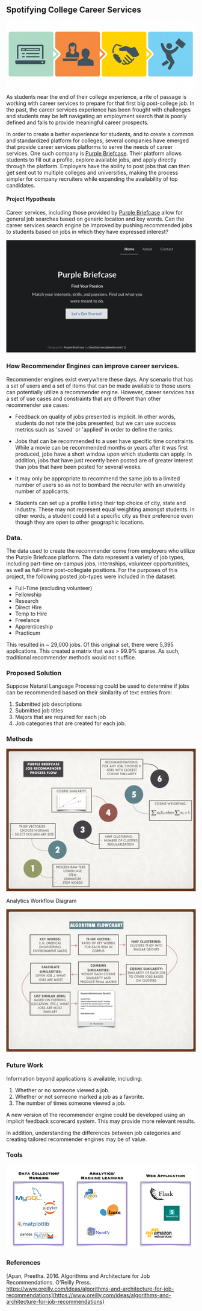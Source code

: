 ## Spotifying College Career Services

![career services](images/career_svcs_image.png "Career Services")
As students near the end of their college experience, a rite of passage is working with career services to prepare for that first big post-college job.  In the past, the career services experience has been frought with challenges and students may be left navigating an employment search that is poorly defined and fails to provide meaningful career prospects.  

In order to create a better experience for students, and to create a common and standardized platform for colleges, several companies have emerged that provide career services platforms to serve the needs of career services.  One such company is [Purple Briefcase](http://www.purplebriefcase.com/).  Their platform allows students to fill out a profile, explore available jobs, and apply directly through the platform.  Employers have the ability to post jobs that can then get sent out to multiple colleges and universities, making the process simpler for company recruiters while expanding the availability of top candidates.

#### Project Hypothesis

Career services, including those provided by [Purple Briefcase](http://www.purplebriefcase.com/) allow for general job searches based on generic location and key words.  Can the career services search engine be improved by pushing recommended jobs to students based on jobs in which they have expressed interest?

![Home Page](images/recommender_home_page.png "Home Page")

### How Recommender Engines can improve career services.

Recommender engines exist everywhere these days.  Any scenario that has a set of users and a set of items that can be made available to those users can potentially utilize a recommender engine.  However, career services has a set of use cases and constraints that are different than other recommender use cases:

+ Feedback on quality of jobs presented is implicit.  In other words, students do not rate the jobs presented, but we can use success metrics such as 'saved' or 'applied' in order to define the ranks.

+ Jobs that can be recommended to a user have specific time constraints.  While a movie can be recommended months or years after it was first produced, jobs have a short window upon which students can apply.  In addition, jobs that have just recently been posted are of greater interest than jobs that have been posted for several weeks.

+ It may only be appropriate to recommend the same job to a limited number of users so as not to bombard the recruiter with an unwieldy number of applicants.

+ Students can set up a profile listing their top choice of city, state and industry.  These may not represent equal weighting amongst students.  In other words, a student could list a specific city as their preference even though they are open to other geographic locations.

### Data.

The data used to create the recommender come from employers who utilize the Purple Briefcase platform.  The data represent a variety of job types, including part-time on-campus jobs, internships, volunteer opportunitites, as well as full-time post-collegiate positions.  For the purposes of this project, the following posted job-types were included in the dataset:

+ Full-Time (excluding volunteer)
+ Fellowship
+ Research
+ Direct Hire
+ Temp to Hire
+ Freelance
+ Apprenticeship
+ Practicum

This resulted in ~ 29,000 jobs.  Of this original set, there were 5,395 applications.  This created a matrix that was > 99.9% sparse.  As such, traditional recommender methods would not suffice.

### Proposed Solution

Suppose Natural Language Processing could be used to determine if jobs can be recommended based on their similarity of text entries from:

1. Submitted job descriptions
2. Submitted job titles
3. Majors that are required for each job
4. Job categories that are created for each job.
 
### Methods

![Process Workflow](images/job_recommender_workflow.001.png "Process Workflow")

Analytics Workflow Diagram

![Analytics Workflow](images/analytics_workflow.001.png "Analytics Workflow")


### Future Work

Information beyond applications is available, including:

1. Whether or no someone viewed a job.
2. Whether or not someone marked a job as a favorite.
3. The number of times someone viewed a job.

A new version of the recommender engine could be developed using an implicit feedback scorecard system.  This may provide more relevant results.

In addition, understanding the differences between job categories and creating tailored recommender engines may be of value.

### Tools
![tech stack](images/job_recommender_tech_stack.001.png "Tools Used")

### References
[Apan, Preetha. 2016. Algorithms and Architecture for Job Recommendations. O'Reilly Press. https://www.oreilly.com/ideas/algorithms-and-architecture-for-job-recommendations](https://www.oreilly.com/ideas/algorithms-and-architecture-for-job-recommendations)



 